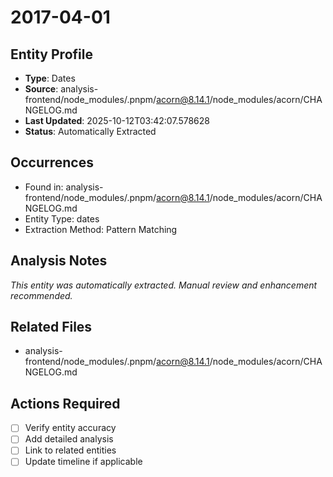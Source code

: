 # 2017-04-01

## Entity Profile
- **Type**: Dates
- **Source**: analysis-frontend/node_modules/.pnpm/acorn@8.14.1/node_modules/acorn/CHANGELOG.md
- **Last Updated**: 2025-10-12T03:42:07.578628
- **Status**: Automatically Extracted

## Occurrences
- Found in: analysis-frontend/node_modules/.pnpm/acorn@8.14.1/node_modules/acorn/CHANGELOG.md
- Entity Type: dates
- Extraction Method: Pattern Matching

## Analysis Notes
*This entity was automatically extracted. Manual review and enhancement recommended.*

## Related Files
- analysis-frontend/node_modules/.pnpm/acorn@8.14.1/node_modules/acorn/CHANGELOG.md

## Actions Required
- [ ] Verify entity accuracy
- [ ] Add detailed analysis
- [ ] Link to related entities
- [ ] Update timeline if applicable
